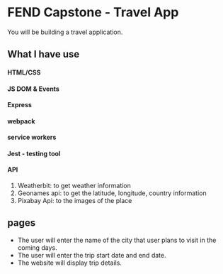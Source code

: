# FEND Capstone - Travel App
You will be building a travel application.

## What I have use
#### HTML/CSS
#### JS DOM & Events
#### Express
#### webpack
#### service workers
#### Jest - testing tool
#### API

1. Weatherbit: to get weather information
2. Geonames api: to get the latitude, longitude, country information
3. Pixabay Api: to the images of the place


## pages
- The user will enter the name of the city that user plans to visit in the coming days.
- The user will enter the trip start date and end date.
- The website will display trip details.